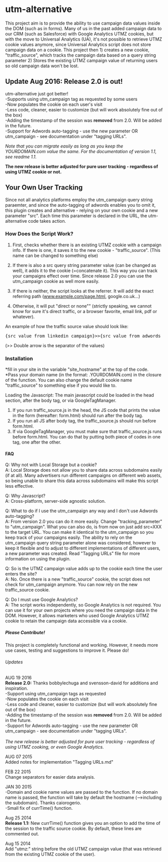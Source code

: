 <h1>utm-alternative</h1>


This project aim is to provide the ability to use campaign data values inside the DOM (such as in forms). Many of us in the past added campaign data to our CRM (such as Salesforce) with Google Analytics UTMZ cookies, but with the move to Universal Analytics (UA), it's not possible to retrieve UTMZ cookie values anymore, since Universal Analytics script does not store campaign data on a cookie. This project then 1) creates a new cookie, "traffic_source", which tracks the campaign data based on a  query string parameter 2) Stores the existing UTMZ campaign value of returning users so old campaign data won't be lost.

<h2>Update Aug 2016: Release 2.0 is out!</h2>
utm-alternative just got better!<br />
-Supports using utm_campaign tag as requested by some users<br />
-Now populates the cookie on each user's visit<br />
-Less code, cleaner, easier to customize (but will work absolutely fine out of the box)<br />
-Adding the timestamp of the session was <b>removed</b> from 2.0. Will be added in the future. <br />
-Support for Adwords auto-tagging - use the new parameter OR utm_campaign - see documentation under "tagging URLs". <br />

<i>Note that you can migrate easily as long as you keep the YOURDOMAIN.com value the same. For the documentation of version 1.1, see readme 1.1.</i>

<b>The new release is better adjusted for pure user tracking - regardless of using UTMZ cookie or not.</b>

<h2>Your Own User Tracking </h2>
Since not all analytics platforms employ the utm_campaign query string paraemter, and since the auto-tagging of adwords enables you to omit it, this plugin creates and alternative - relying on your own cookie and a new parameter "src". Each time this parameter is declared in the URL, the utm-alternative code takes action.

<h3>How Does the Script Work?</h3>

1) First, checks whether there is an existing UTMZ cookie with a campaign info. If there is one, it saves it to the new cookie - "traffic_source". (This name can be changed to something else)

2) If there is also a src query string parameter value (can be changed as well), it adds it to the cookie (=concatenate it). This way you can track your campaigns effect over time. Since release 2.0 you can use the utm_campaign cookie as well more easily. 

3) If there is neither, the script looks at the referrer. It will add the exact referring path (www.example.com/page.html, google.co.uk...)

4) Otherwise, it will put "direct or none"" (strictly speaking, we cannot know for sure it's direct traffic, or a browser favorite, email link, pdf or whatever). 

An example of how the traffic source value should look like: 
<pre>
{src value from linkedin campaign}>>{src value from adwords campaign}>>{utmz campaign value}
</pre>
(>> Double arrow is the separator of the values)

<h3>Installation</h3>

*fill in your site in the variable "site_hostname" at the top of the code. <br />
*Pass your domain name (in the format: .YOURDOMAIN.com) in the closure of the function. You can also change the default cookie name "traffic_source" to something else if you would like to. <br />


Loading the Javascript:
The main javascript could be loaded in the head section, after the body tag, or via GoogleTagManager. <br />
1) If you run traffic_source.js in the head, the JS code that prints the value in the form (hereafter: form.html) should run after the body tag. <br />
2) If you run all JS after body tag, the traffic_source.js should run before form.html.<br />
3) If via GoogleTagManager, you must make sure that traffic_source.js runs before form.html. You can do that by putting both piece of codes in one tag, one after the other. 




<h4>FAQ</h4>

Q: Why not with Local Storage but a cookie?<br />
A: Local Storage does not allow you to share data across subdomains easily (if at all). Many advertisers run different campaigns on different web assets, so being unable to share this data across subdomains will make this script less effective.

Q: Why Javascript?<br />
A: Cross-platform, server-side agnostic solution. 

Q: What to do if I use the utm_campaign any way and I don't use Adwords auto-tagging?<br />
A: From version 2.0 you can do it more easily. Change "tracking_parameter" to "utm_campaign". What you can also do, is from now on just add src=XXX to the target URL. You can make it identical to the utm_campaign so you keep track of your campaigns easily. The ability to rely on the utm_campaign query string parameter alone was considered, however to keep it flexible and to adjust to different implementations of different users, a new parameter was created. Read "Tagging URLs" file for more information on using the plugin. 

Q: So is the UTMZ campaign value adds up to the cookie each time the user enters the site?<br />
A: No. Once there is a new "traffic_source" cookie, the script does not check for utm_campaign anymore. You can now rely on the new traffic_source cookie. 

Q: Do I must use Google Analytics?<br />
A: The script works independently, so Google Analytics is not required. You can use it for your own projects where you need the campaign data in the DOM. However, it allows marketers who used Google Analytics UTMZ cookie to retain the campaign data accessible via a cookie. 


<h5>Please Contribute!</h5>
This project is completely functional and working. However, it needs more use cases, testing and suggestions to improve it. Please do!

<h6>Updates</h6>

AUG 19 2016<br />
<b>Release 2.0:</b> Thanks bobbylechuga and svensson-david for additions and inspiration.<br /> 
-Support using utm_campaign tags as requested <br />
-Now populates the cookie on each visit<br />
-Less code and cleaner, easier to customize (but will work absolutely fine out of the box)<br />
-Adding the timestamp of the session was <b>removed</b> from 2.0. Will be added in the future. <br />
-Support for Adwords auto-tagging - use the new parameter OR utm_campaign - see documentation under "tagging URLs".<br />
<br />
<i>The new release is better adjusted for pure user tracking - regardless of using UTMZ cooking, or even Google Analytics.</i><br />

AUG 07 2015<br />
Added notes for implementation "Tagging URLs.md"

FEB 22 2015<br/>
Change separators for easier data analysis.

JAN 30 2015<br/>
-Domain and cookie name values are passed to the function. If no domain name is passed, the function will take by default the hostname (-->including the subdomain). Thanks caiorogerio. <br />
-Small fix of currTime() function. 

Aug 25 2014<br />
<b>Release 1.1:</b> New currTime() function gives you an option to add the time of the session to the traffic source cookie. By default, these lines are commented out. 

Aug 15 2014 <br/>
Add "utmz:" string before the old UTMZ campaign value (that was retrieved from the existing UTMZ cookie of the user).
